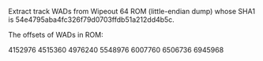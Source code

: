 Extract track WADs from Wipeout 64 ROM (little-endian dump) whose SHA1 is 54e4795aba4fc326f79d0703ffdb51a212dd4b5c.

The offsets of WADs in ROM:

4152976
4515360
4976240
5548976
6007760
6506736
6945968
